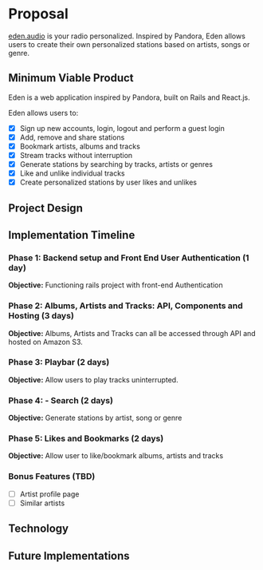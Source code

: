 # Proposal
[eden.audio][eden] is your radio personalized. Inspired by Pandora,
Eden allows users to create their own personalized stations based on artists, songs or genre.

## Minimum Viable Product
Eden is a web application inspired by Pandora, built on Rails and React.js.

Eden allows users to:

- [x] Sign up new accounts, login, logout and perform a guest login
- [x] Add, remove and share stations
- [x] Bookmark artists, albums and tracks
- [x] Stream tracks without interruption
- [x] Generate stations by searching by tracks, artists or genres
- [x] Like and unlike individual tracks
- [x] Create personalized stations by user likes and unlikes

## Project Design

## Implementation Timeline

### Phase 1: Backend setup and Front End User Authentication (1 day)

**Objective:** Functioning rails project with front-end Authentication

### Phase 2: Albums, Artists and Tracks: API, Components and Hosting (3 days)

**Objective:** Albums, Artists and Tracks can all be accessed through API and hosted on Amazon S3.

### Phase 3: Playbar  (2 days)

**Objective:** Allow users to play tracks uninterrupted.

### Phase 4: - Search (2 days)

**Objective:** Generate stations by artist, song or genre

### Phase 5: Likes and Bookmarks (2 days)

**Objective:** Allow user to like/bookmark albums, artists and tracks


### Bonus Features (TBD)
- [ ] Artist profile page
- [ ] Similar artists

## Technology

## Future Implementations

[eden]: http://eden.audio
